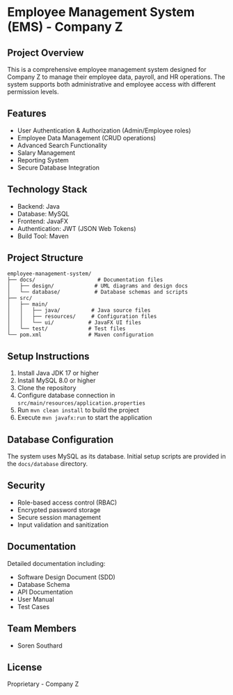 # Employee Management System (EMS) - Company Z

## Project Overview
This is a comprehensive employee management system designed for Company Z to manage their employee data, payroll, and HR operations. The system supports both administrative and employee access with different permission levels.

## Features
- User Authentication & Authorization (Admin/Employee roles)
- Employee Data Management (CRUD operations)
- Advanced Search Functionality
- Salary Management
- Reporting System
- Secure Database Integration

## Technology Stack
- Backend: Java
- Database: MySQL
- Frontend: JavaFX
- Authentication: JWT (JSON Web Tokens)
- Build Tool: Maven

## Project Structure
```
employee-management-system/
├── docs/                    # Documentation files
│   ├── design/             # UML diagrams and design docs
│   └── database/           # Database schemas and scripts
├── src/
│   ├── main/
│   │   ├── java/          # Java source files
│   │   ├── resources/     # Configuration files
│   │   └── ui/           # JavaFX UI files
│   └── test/             # Test files
└── pom.xml               # Maven configuration
```

## Setup Instructions
1. Install Java JDK 17 or higher
2. Install MySQL 8.0 or higher
3. Clone the repository
4. Configure database connection in `src/main/resources/application.properties`
5. Run `mvn clean install` to build the project
6. Execute `mvn javafx:run` to start the application

## Database Configuration
The system uses MySQL as its database. Initial setup scripts are provided in the `docs/database` directory.

## Security
- Role-based access control (RBAC)
- Encrypted password storage
- Secure session management
- Input validation and sanitization

## Documentation
Detailed documentation including:
- Software Design Document (SDD)
- Database Schema
- API Documentation
- User Manual
- Test Cases

## Team Members
- Soren Southard


## License
Proprietary - Company Z 